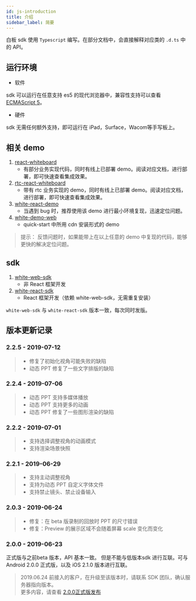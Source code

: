 ```yaml
---
id: js-introduction
title: 介绍
sidebar_label: 简要
---
```


白板 sdk 使用 `Typescript` 编写。在部分文档中，会直接解释对应类的 `.d.ts` 中的 API。

## 运行环境

* 软件

sdk 可以运行在任意支持 es5 的现代浏览器中，兼容性支持可以查看 [ECMAScript 5](https://caniuse.com/#feat=es5)。  

* 硬件

sdk 无需任何额外支持，即可运行在 iPad，Surface，Wacom等手写板上。

## 相关 demo

1. [react-whiteboard](https://github.com/netless-io/netless-react-whiteboard)
    * 有部分业务实现代码，同时有线上已部署 demo。阅读对应文档，进行部署，即可快速查看集成效果。
1. [rtc-react-whiteboard](https://github.com/leavesster/netless-rtc-react-whiteboard)
    * 带有 rtc 业务实现的 demo，同时有线上已部署 demo。阅读对应文档，进行部署，即可快速查看集成效果。
1. [white-react-demo](https://github.com/duty-os/white-react-demo)
    * 当遇到 bug 时，推荐使用该 demo 进行最小环境复现，迅速定位问题。
1. [white-demo-web](https://github.com/duty-os/white-demo-web/tree/master/quickStart/2.0)
    * quick-start 中所用 cdn 安装形式的 demo

>提示：
反馈问题时，如果能带上在以上任意的 demo 中复现的代码，能够更快的解决定位问题。


## sdk

1. [white-web-sdk](https://www.npmjs.com/package/white-web-sdk)
    * 非 React 框架开发
1. [white-react-sdk](https://www.npmjs.com/package/white-react-sdk)
    * React 框架开发（依赖 white-web-sdk，无需重复安装）

`white-web-sdk` 与 `white-react-sdk` 版本一致，每次同时发版。

## 版本更新记录

### 2.2.5 - 2019-07-12

> - 修复了初始化视角可能失败的缺陷
> - 动态 PPT 修复了一些文字排版的缺陷

### 2.2.4 - 2019-07-06

> - 动态 PPT 支持多媒体播放
> - 动态 PPT 支持更多的动画
> - 动态 PPT 修复了一些图形渲染的缺陷

### 2.2.2 - 2019-07-01

> - 支持选择调整视角的动画模式
> - 支持渲染场景快照

### 2.2.1 - 2019-06-29

> - 支持主动调整视角
> - 支持为动态 PPT 自定义字体文件
> - 支持禁止镜头、禁止设备输入

### 2.0.3 - 2019-06-24

> - 修复：在 beta 版录制的回放时 PPT 的尺寸错误
> - 修复：Preview 的展示区域不会随着屏幕 scale 变化而变化

### 2.0.0 - 2019-06-23

正式版与之前beta 版本，API 基本一致。
但是不能与低版本sdk 进行互联。可与 Android 2.0.0 正式版，以及 iOS 2.1.0 版本进行互联。

>2019.06.24 前接入的客户，在升级至该版本时，请联系 SDK 团队，确认服务器指向版本。  
>更多内容，请查看 [2.0.0正式版发布](/blog/2019/06/22/release-note)